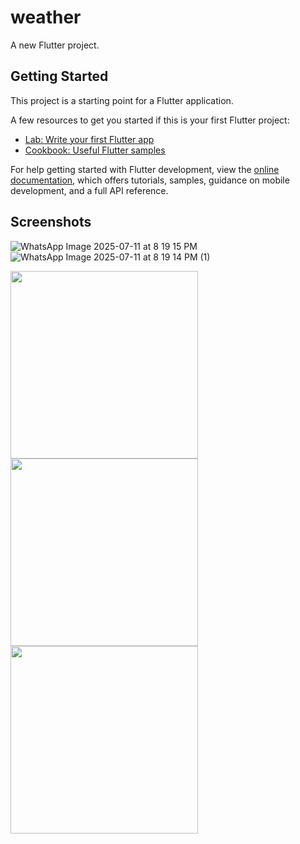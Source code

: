 # weather

A new Flutter project.

## Getting Started

This project is a starting point for a Flutter application.

A few resources to get you started if this is your first Flutter project:

- [Lab: Write your first Flutter app](https://docs.flutter.dev/get-started/codelab)
- [Cookbook: Useful Flutter samples](https://docs.flutter.dev/cookbook)

For help getting started with Flutter development, view the
[online documentation](https://docs.flutter.dev/), which offers tutorials,
samples, guidance on mobile development, and a full API reference.

## Screenshots
![WhatsApp Image 2025-07-11 at 8 19 15 PM]()
![WhatsApp Image 2025-07-11 at 8 19 14 PM (1)]()

<img src="https://github.com/user-attachments/assets/1f816ce7-2559-4f75-b898-7cdbf0bee5a5" width="300"> 
<img src="https://github.com/user-attachments/assets/173206a5-e359-4ec1-8787-f5e323dad73d" width="300"> 
<img src="https://github.com/user-attachments/assets/95c0cb85-f963-4f0a-8337-3d30da42a8f4" width="300">
